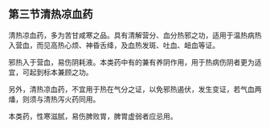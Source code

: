## 第三节清热凉血药

清热凉血药，多为苦甘咸寒之品。具有清解营分、血分热邪之功，适用于温热病热入营血，而见高热心烦、神昏舌绛，及血热发斑、吐血、衄血等证。

邪热入于营血，易伤阴耗液。本类药中有的兼有养阴作用，用于热病伤阴者更为适宜，可起到标本兼顾之功。

另外，清热凉血药，不宜用于热在气分之证，以免邪热遏伏，发生变证，若气血两燔，则须与清热泻火药同用。

本类药，性寒滋腻，易伤脾败胃，脾胃虚弱者应忌用。
